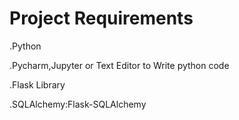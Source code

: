 # Project Requirements

.Python

.Pycharm,Jupyter or Text Editor to Write python code

.Flask Library

.SQLAlchemy:Flask-SQLAlchemy

